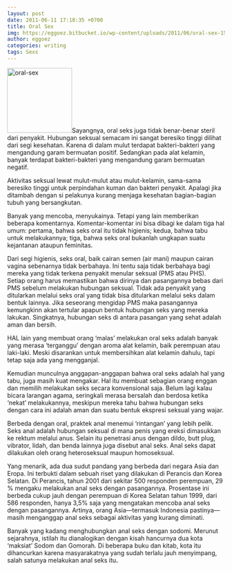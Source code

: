 ```yaml
---
layout: post
date: 2011-06-11 17:18:35 +0700
title: Oral Sex
img: https://eggoez.bitbucket.io/wp-content/uploads/2011/06/oral-sex-150x150.jpg
author: eggoez
categories: writing
tags: Sexs
---
```

<p><a href="https://eggoez.bitbucket.io/wp-content/uploads/2011/06/oral-sex.jpg" class="fancybox image"><img class=" size-thumbnail wp-image-1610 alignleft" src="https://eggoez.bitbucket.io/wp-content/uploads/2011/06/oral-sex-150x150.jpg" alt="oral-sex" width="150" height="150"></a>Sayangnya, oral seks juga tidak benar-benar steril dari penyakit. Hubungan seksual semacam ini sangat beresiko tinggi dilihat dari segi kesehatan. Karena di dalam mulut terdapat bakteri-bakteri yang mengandung garam bermuatan positif. Sedangkan pada alat kelamin, banyak terdapat bakteri-bakteri yang mengandung garam bermuatan negatif.<span id="more-257"></span></p>
<p>Aktivitas seksual lewat mulut-mulut atau mulut-kelamin, sama-sama beresiko tinggi untuk perpindahan kuman dan bakteri penyakit. Apalagi jika ditambah dengan si pelakunya kurang menjaga kesehatan bagian-bagian tubuh yang bersangkutan.</p>
<p>Banyak yang mencoba, menyukainya. Tetapi yang lain memberikan beberapa komentarnya. Komentar-komentar ini bisa dibagi ke dalam tiga hal umum: pertama, bahwa seks oral itu tidak higienis; kedua, bahwa tabu untuk melakukannya; tiga, bahwa seks oral bukanlah ungkapan suatu kejantanan ataupun feminitas.</p>
<p>Dari segi higienis, seks oral, baik cairan semen (air mani) maupun cairan vagina sebenarnya tidak berbahaya. Ini tentu saja tidak berbahaya bagi mereka yang tidak terkena penyakit menular seksual (PMS atau PHS). Setiap orang harus memastikan bahwa dirinya dan pasangannya bebas dari PMS sebelum melakukan hubungan seksual. Tidak ada penyakit yang ditularkan melalui seks oral yang tidak bisa ditularkan melalui seks dalam bentuk lainnya. Jika seseorang mengidap PMS maka pasangannya kemungkinn akan tertular apapun bentuk hubungan seks yang mereka lakukan. Singkatnya, hubungan seks di antara pasangan yang sehat adalah aman dan bersih.</p>
<p>HAL lain yang membuat orang ‘malas’ melakukan oral seks adalah banyak yang merasa ‘terganggu’ dengan aroma alat kelamin, baik perempuan atau laki-laki. Meski disarankan untuk membersihkan alat kelamin dahulu, tapi tetap saja ada yang mengganjal.</p>
<p>Kemudian munculnya anggapan-anggapan bahwa oral seks adalah hal yang tabu, juga masih kuat mengakar. Hal itu membuat sebagian orang enggan dan memilih melakukan seks secara konvensional saja. Belum lagi kalau bicara larangan agama, seringkali merasa bersalah dan berdosa ketika ‘nekat’ melakukannya, meskipun mereka tahu bahwa hubungan seks dengan cara ini adalah aman dan suatu bentuk ekspresi seksual yang wajar.</p>
<p>Berbeda dengan oral, praktek anal menemui ‘rintangan’ yang lebih pelik. Seks anal adalah hubungan seksual di mana penis yang ereksi dimasukkan ke rektum melalui anus. Selain itu penetrasi anus dengan dildo, butt plug, vibrator, lidah, dan benda lainnya juga disebut anal seks. Anal seks dapat dilakukan oleh orang heteroseksual maupun homoseksual.</p>
<p>Yang menarik, ada dua sudut pandang yang berbeda dari negara Asia dan Eropa. Ini terbukti dalam sebuah riset yang dilakukan di Perancis dan Korea Selatan. Di Perancis, tahun 2001 dari sekitar 500 responden perempuan, 29 % mengaku melakukan anal seks dengan pasangannya. Prosentase ini berbeda cukup jauh dengan perempuan di Korea Selatan tahun 1999, dari 586 responden, hanya 3,5% saja yang mengatakan mencoba anal seks dengan pasangannya. Artinya, orang Asia—termasuk Indonesia pastinya—masih menganggap anal seks sebagai aktivitas yang kurang diminati.</p>
<p>Banyak yang kadang menghubungkan anal seks dengan sodomi. Merunut sejarahnya, istilah itu dianalogikan dengan kisah hancurnya dua kota ‘maksiat’ Sodom dan Gomorah. Di beberapa buku dan kitab, kota itu dihancurkan karena masyarakatnya yang sudah terlalu jauh menyimpang, salah satunya melakukan anal seks itu<strong>.</strong></p>
